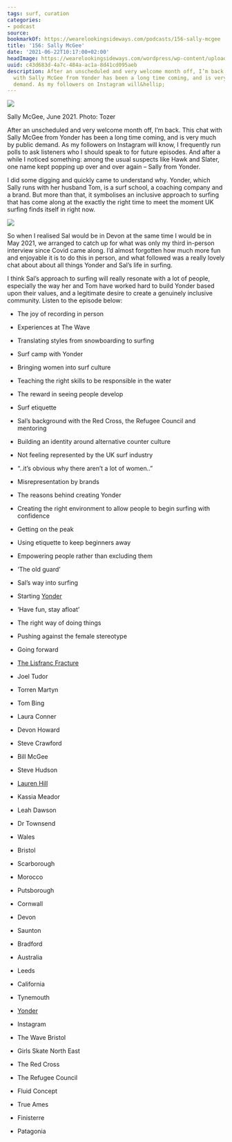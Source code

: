 ```yaml
---
tags: surf, curation
categories:
- podcast
source:
bookmarkOf: https://wearelookingsideways.com/podcasts/156-sally-mcgee
title: '156: Sally McGee'
date: '2021-06-22T10:17:00+02:00'
headImage: https://wearelookingsideways.com/wordpress/wp-content/uploads/2021/06/WhatsApp-Image-2021-06-06-at-23.24.29.jpeg
uuid: c43d683d-4a7c-484a-ac1a-8d41cd095aeb
description: After an unscheduled and very welcome month off, I’m back. This chat
  with Sally McGee from Yonder has been a long time coming, and is very much by public
  demand. As my followers on Instagram will&hellip;
---
```


![](https://wearelookingsideways.com/wordpress/wp-content/uploads/2021/06/WhatsApp-Image-2021-06-06-at-23.24.30.jpeg)

Sally McGee, June 2021. Photo: Tozer

After an unscheduled and very welcome month off, I’m back. This chat with Sally McGee from Yonder has been a long time coming, and is very much by public demand. As my followers on Instagram will know, I frequently run polls to ask listeners who I should speak to for future episodes. And after a while I noticed something: among the usual suspects like Hawk and Slater, one name kept popping up over and over again – Sally from Yonder.

I did some digging and quickly came to understand why. Yonder, which Sally runs with her husband Tom, is a surf school, a coaching company and a brand. But more than that, it symbolises an inclusive approach to surfing that has come along at the exactly the right time to meet the moment UK surfing finds itself in right now.

![](https://wearelookingsideways.com/wordpress/wp-content/uploads/2021/06/WhatsApp-Image-2021-06-06-at-23.24.30-1.jpeg)

So when I realised Sal would be in Devon at the same time I would be in May 2021, we arranged to catch up for what was only my third in-person interview since Covid came along. I’d almost forgotten how much more fun and enjoyable it is to do this in person, and what followed was a really lovely chat about about all things Yonder and Sal’s life in surfing.

I think Sal’s approach to surfing will really resonate with a lot of people, especially the way her and Tom have worked hard to build Yonder based upon their values, and a legitimate desire to create a genuinely inclusive community. Listen to the episode below:

*   The joy of recording in person
*   Experiences at The Wave
*   Translating styles from snowboarding to surfing
*   Surf camp with Yonder
*   Bringing women into surf culture
*   Teaching the right skills to be responsible in the water
*   The reward in seeing people develop
*   Surf etiquette
*   Sal’s background with the Red Cross, the Refugee Council and mentoring 
*   Building an identity around alternative counter culture
*   Not feeling represented by the UK surf industry
*   “..it’s obvious why there aren’t a lot of women..”
*   Misrepresentation by brands
*   The reasons behind creating Yonder
*   Creating the right environment to allow people to begin surfing with confidence
*   Getting on the peak
*   Using etiquette to keep beginners away
*   Empowering people rather than excluding them
*   ‘The old guard’
*   Sal’s way into surfing
*   Starting [Yonder](https://www.surfyonder.com)
*   ‘Have fun, stay afloat’
*   The right way of doing things
*   Pushing against the female stereotype
*   Going forward
*   [The Lisfranc Fracture](https://www.healthline.com/health/lisfranc-fracture)

*   Joel Tudor
*   Torren Martyn
*   Tom Bing
*   Laura Conner
*   Devon Howard
*   Steve Crawford
*   Bill McGee
*   Steve Hudson
*   [Lauren Hill](https://wearelookingsideways.com/podcasts/128-lauren-hill)
*   Kassia Meador
*   Leah Dawson
*   Dr Townsend 

*   Wales
*   Bristol
*   Scarborough
*   Morocco
*   Putsborough
*   Cornwall
*   Devon
*   Saunton
*   Bradford
*   Australia
*   Leeds
*   California
*   Tynemouth

*   [Yonder](https://www.surfyonder.com)
*   Instagram
*   The Wave Bristol
*   Girls Skate North East
*   The Red Cross
*   The Refugee Council
*   Fluid Concept
*   True Ames
*   Finisterre
*   Patagonia